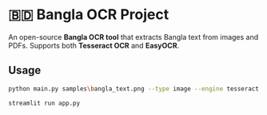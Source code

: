# 🇧🇩 Bangla OCR Project 
 
An open-source **Bangla OCR tool** that extracts Bangla text from images and PDFs. 
Supports both **Tesseract OCR** and **EasyOCR**. 
 
## Usage 
```bash 
python main.py samples\bangla_text.png --type image --engine tesseract 
``` 
```bash 
streamlit run app.py 
``` 
